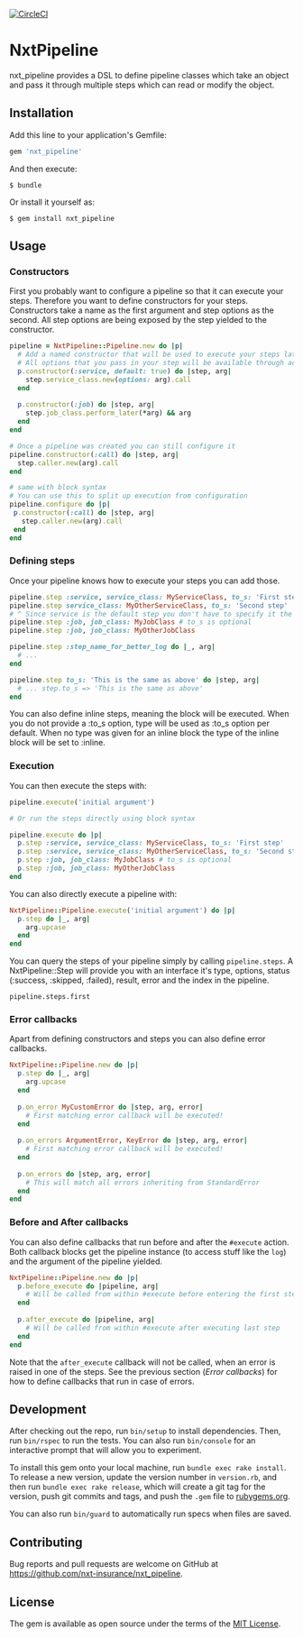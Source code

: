 [![CircleCI](https://circleci.com/gh/nxt-insurance/nxt_pipeline.svg?style=svg)](https://circleci.com/gh/nxt-insurance/nxt_pipeline)

# NxtPipeline

nxt_pipeline provides a DSL to define pipeline classes which take an object and pass it through multiple steps which can read or modify the object.

## Installation

Add this line to your application's Gemfile:

```ruby
gem 'nxt_pipeline'
```

And then execute:

    $ bundle

Or install it yourself as:

    $ gem install nxt_pipeline

## Usage

### Constructors

First you probably want to configure a pipeline so that it can execute your steps. 
Therefore you want to define constructors for your steps. Constructors take a name 
as the first argument and step options as the second. All step options are being exposed
by the step yielded to the constructor. 

```ruby
pipeline = NxtPipeline::Pipeline.new do |p|
  # Add a named constructor that will be used to execute your steps later
  # All options that you pass in your step will be available through accessors in your constructor 
  p.constructor(:service, default: true) do |step, arg|
    step.service_class.new(options: arg).call
  end
  
  p.constructor(:job) do |step, arg|
    step.job_class.perform_later(*arg) && arg
  end
end

# Once a pipeline was created you can still configure it 
pipeline.constructor(:call) do |step, arg|
  step.caller.new(arg).call
end

# same with block syntax 
# You can use this to split up execution from configuration  
pipeline.configure do |p|
 p.constructor(:call) do |step, arg|
   step.caller.new(arg).call
 end
end
```

### Defining steps 

Once your pipeline knows how to execute your steps you can add those.

```ruby
pipeline.step :service, service_class: MyServiceClass, to_s: 'First step'
pipeline.step service_class: MyOtherServiceClass, to_s: 'Second step' 
# ^ Since service is the default step you don't have to specify it the step type each time
pipeline.step :job, job_class: MyJobClass # to_s is optional
pipeline.step :job, job_class: MyOtherJobClass

pipeline.step :step_name_for_better_log do |_, arg|
  # ...
end

pipeline.step to_s: 'This is the same as above' do |step, arg|
  # ... step.to_s => 'This is the same as above'
end
```

You can also define inline steps, meaning the block will be executed. When you do not provide a :to_s option, type
will be used as :to_s option per default. When no type was given for an inline block the type of the inline block 
will be set to :inline. 

### Execution

You can then execute the steps with: 

```ruby
pipeline.execute('initial argument')

# Or run the steps directly using block syntax

pipeline.execute do |p|
  p.step :service, service_class: MyServiceClass, to_s: 'First step'
  p.step :service, service_class: MyOtherServiceClass, to_s: 'Second step'
  p.step :job, job_class: MyJobClass # to_s is optional
  p.step :job, job_class: MyOtherJobClass
end

```

You can also directly execute a pipeline with:

```ruby
NxtPipeline::Pipeline.execute('initial argument') do |p|
  p.step do |_, arg|
    arg.upcase
  end
end
``` 

You can query the steps of your pipeline simply by calling `pipeline.steps`. A NxtPipeline::Step will provide you with 
an interface it's type, options, status (:success, :skipped, :failed), result, error and the index in the pipeline.

```
pipeline.steps.first 
``` 

### Error callbacks

Apart from defining constructors and steps you can also define error callbacks.

```ruby
NxtPipeline::Pipeline.new do |p|
  p.step do |_, arg|
    arg.upcase
  end
  
  p.on_error MyCustomError do |step, arg, error|
    # First matching error callback will be executed!
  end
  
  p.on_errors ArgumentError, KeyError do |step, arg, error|
    # First matching error callback will be executed!
  end
  
  p.on_errors do |step, arg, error|
    # This will match all errors inheriting from StandardError
  end
end
``` 

### Before and After callbacks

You can also define callbacks that run before and after the `#execute` action. Both callback blocks get the pipeline instance (to access stuff like the `log`) and the argument of the pipeline yielded.

```ruby
NxtPipeline::Pipeline.new do |p|
  p.before_execute do |pipeline, arg|
    # Will be called from within #execute before entering the first step
  end
  
  p.after_execute do |pipeline, arg|
    # Will be called from within #execute after executing last step
  end
end
```

Note that the `after_execute` callback will not be called, when an error is raised in one of the steps. See the previous section (_Error callbacks_) for how to define callbacks that run in case of errors. 


## Development

After checking out the repo, run `bin/setup` to install dependencies. Then, run `bin/rspec` to run the tests. You can also run `bin/console` for an interactive prompt that will allow you to experiment.

To install this gem onto your local machine, run `bundle exec rake install`. To release a new version, update the version number in `version.rb`, and then run `bundle exec rake release`, which will create a git tag for the version, push git commits and tags, and push the `.gem` file to [rubygems.org](https://rubygems.org).

You can also run `bin/guard` to automatically run specs when files are saved.

## Contributing

Bug reports and pull requests are welcome on GitHub at https://github.com/nxt-insurance/nxt_pipeline.

## License

The gem is available as open source under the terms of the [MIT License](https://opensource.org/licenses/MIT).
